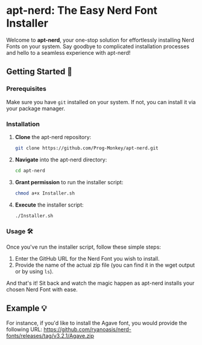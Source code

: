 # apt-nerd: The Easy Nerd Font Installer

Welcome to **apt-nerd**, your one-stop solution for effortlessly installing Nerd Fonts on your system. Say goodbye to complicated installation processes and hello to a seamless experience with apt-nerd!

## Getting Started 🚀

### Prerequisites

Make sure you have `git` installed on your system. If not, you can install it via your package manager.

### Installation

1. **Clone** the apt-nerd repository:

    ```bash
    git clone https://github.com/Prog-Monkey/apt-nerd.git
    ```

2. **Navigate** into the apt-nerd directory:

    ```bash
    cd apt-nerd
    ```

3. **Grant permission** to run the installer script:

    ```bash
    chmod a+x Installer.sh
    ```

4. **Execute** the installer script:

    ```bash
    ./Installer.sh
    ```

### Usage 🛠️

Once you've run the installer script, follow these simple steps:

1. Enter the GitHub URL for the Nerd Font you wish to install.
2. Provide the name of the actual zip file (you can find it in the wget output or by using `ls`).

And that's it! Sit back and watch the magic happen as apt-nerd installs your chosen Nerd Font with ease.

## Example 💡

For instance, if you'd like to install the Agave font, you would provide the following URL:
https://github.com/ryanoasis/nerd-fonts/releases/tag/v3.2.1/Agave.zip

